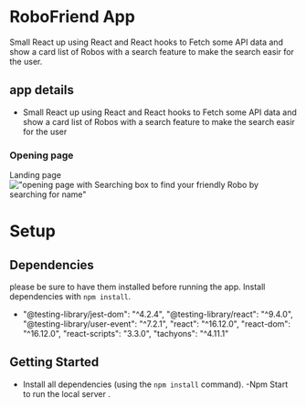 # RoboFriend App

Small React up using React and React hooks to Fetch some API data and show a card list of 
Robos with a search feature to make the search easir for the user.

## app details

- Small React up using React and React hooks to Fetch some API data and show a card list of 
Robos with a search feature to make the search easir for the user

### Opening page
Landing page 
!["opening page with Searching box to find your friendly Robo by searching for name"]()



# Setup


## Dependencies
please be sure to have them installed before running the app.
Install dependencies with `npm install`.
- "@testing-library/jest-dom": "^4.2.4",
    "@testing-library/react": "^9.4.0",
    "@testing-library/user-event": "^7.2.1",
    "react": "^16.12.0",
    "react-dom": "^16.12.0",
    "react-scripts": "3.3.0",
    "tachyons": "^4.11.1"


## Getting Started

- Install all dependencies (using the `npm install` command).
-Npm Start to run the local server .


